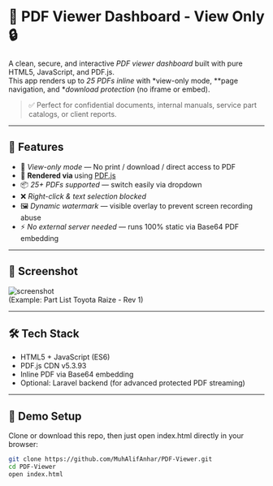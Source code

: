 # 📄 PDF Viewer Dashboard - View Only 🔒

A clean, secure, and interactive *PDF viewer dashboard* built with pure HTML5, JavaScript, and PDF.js.  
This app renders up to *25 PDFs inline* with *view-only mode, **page navigation, and **download protection* (no iframe or embed).

> ✅ Perfect for confidential documents, internal manuals, service part catalogs, or client reports.

---

## 🚀 Features

- 🔐 *View-only mode* — No print / download / direct access to PDF
- 🧩 **Rendered via <canvas>** using [PDF.js](https://mozilla.github.io/pdf.js/)
- 📦 *25+ PDFs supported* — switch easily via dropdown
- ❌ *Right-click & text selection blocked*
- 🖼 *Dynamic watermark* — visible overlay to prevent screen recording abuse
- ⚡ *No external server needed* — runs 100% static via Base64 PDF embedding

---

## 📸 Screenshot

![screenshot](preview.png)  
(Example: Part List Toyota Raize - Rev 1)

---

## 🛠 Tech Stack

- HTML5 + JavaScript (ES6)
- PDF.js CDN v5.3.93
- Inline PDF via Base64 embedding
- Optional: Laravel backend (for advanced protected PDF streaming)

---

## 🧪 Demo Setup

Clone or download this repo, then just open index.html directly in your browser:

```bash
git clone https://github.com/MuhAlifAnhar/PDF-Viewer.git
cd PDF-Viewer
open index.html
